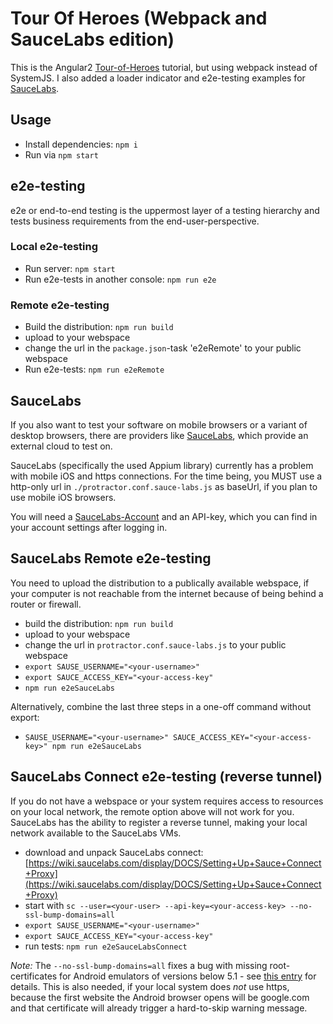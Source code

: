 # Tour Of Heroes (Webpack and SauceLabs edition)

This is the Angular2 [Tour-of-Heroes](https://angular.io/docs/ts/latest/tutorial/) tutorial, but using webpack instead of SystemJS. I also added a loader indicator and e2e-testing examples for [SauceLabs](https://saucelabs.com/).

## Usage

* Install dependencies: `npm i`
* Run via `npm start`


## e2e-testing

e2e or end-to-end testing is the uppermost layer of a testing hierarchy and tests business requirements from the end-user-perspective.


### Local e2e-testing

* Run server: `npm start`
* Run e2e-tests in another console: `npm run e2e`


### Remote e2e-testing

* Build the distribution: `npm run build`
* upload to your webspace
* change the url in the `package.json`-task 'e2eRemote' to your public webspace
* Run e2e-tests: `npm run e2eRemote`


## SauceLabs

If you also want to test your software on mobile browsers or a variant of desktop browsers, there are providers like [SauceLabs](https://www.saucelabs.com), which provide an external cloud to test on.

SauceLabs (specifically the used Appium library) currently has a problem with mobile iOS and https connections. For the time being, you MUST use a http-only url in `./protractor.conf.sauce-labs.js` as baseUrl, if you plan to use mobile iOS browsers.

You will need a [SauceLabs-Account](https://saucelabs.com/signup/trial) and an API-key, which you can find in your account settings after logging in.


## SauceLabs Remote e2e-testing

You need to upload the distribution to a publically available webspace, if your computer is not reachable from the internet because of being behind a router or firewall.

* build the distribution: `npm run build`
* upload to your webspace
* change the url in `protractor.conf.sauce-labs.js` to your public webspace
* `export SAUSE_USERNAME="<your-username>"`
* `export SAUCE_ACCESS_KEY="<your-access-key"`
* `npm run e2eSauceLabs`

Alternatively, combine the last three steps in a one-off command without export:

* `SAUSE_USERNAME="<your-username>" SAUCE_ACCESS_KEY="<your-access-key>" npm run e2eSauceLabs`


## SauceLabs Connect e2e-testing (reverse tunnel)

If you do not have a webspace or your system requires access to resources on your local network, the remote option above will not work for you. SauceLabs has the ability to register a reverse tunnel, making your local network available to the SauceLabs VMs.

* download and unpack SauceLabs connect: [https://wiki.saucelabs.com/display/DOCS/Setting+Up+Sauce+Connect+Proxy](https://wiki.saucelabs.com/display/DOCS/Setting+Up+Sauce+Connect+Proxy)
* start with `sc --user=<your-user> --api-key=<your-access-key> --no-ssl-bump-domains=all`
* `export SAUSE_USERNAME="<your-username>"`
* `export SAUCE_ACCESS_KEY="<your-access-key"`
* run tests: `npm run e2eSauceLabsConnect`

*Note:* The `--no-ssl-bump-domains=all` fixes a bug with missing root-certificates for Android emulators of versions below 5.1 - see [this entry]() for details. This is also needed, if your local system does *not* use https, because the first website the Android browser opens will be google.com and that certificate will already trigger a hard-to-skip warning message.
